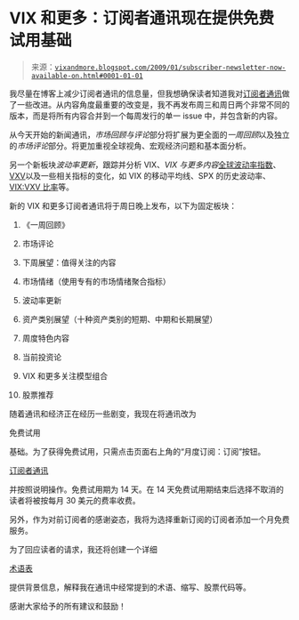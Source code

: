 <!--yml

类别：未分类

日期：2024-05-18 18:07:51

-->

# VIX 和更多：订阅者通讯现在提供免费试用基础

> 来源：[`vixandmore.blogspot.com/2009/01/subscriber-newsletter-now-available-on.html#0001-01-01`](http://vixandmore.blogspot.com/2009/01/subscriber-newsletter-now-available-on.html#0001-01-01)

我尽量在博客上减少订阅者通讯的信息量，但我想确保读者知道我对[订阅者通讯](http://vixandmoresubscriber.blogspot.com/)做了一些改进。从内容角度最重要的改变是，我不再发布周三和周日两个非常不同的版本，而是将所有内容合并到一个每周发行的单一 issue 中，并包含新的内容。

从今天开始的新闻通讯，*市场回顾与评论*部分将扩展为更全面的*一周回顾*以及独立的*市场评论*部分。将更加重视全球视角、宏观经济问题和基本面分析。

另一个新板块*波动率更新*，跟踪并分析 VIX、*VIX 与更多内容*[全球波动率指数](http://vixandmore.blogspot.com/search/label/Global%20Volatility%20Index)、[VXV](http://vixandmore.blogspot.com/search/label/VXV)以及一些相关指标的变化，如 VIX 的移动平均线、SPX 的历史波动率、[VIX:VXV 比率](http://vixandmore.blogspot.com/search/label/VIX%3AVXV)等。

新的 VIX 和更多订阅者通讯将于周日晚上发布，以下为固定板块：

1.  《一周回顾》

1.  市场评论

1.  下周展望：值得关注的内容

1.  市场情绪（使用专有的市场情绪聚合指标）

1.  波动率更新

1.  资产类别展望（十种资产类别的短期、中期和长期展望）

1.  周度特色内容

1.  当前投资论

1.  VIX 和更多关注模型组合

1.  股票推荐

随着通讯和经济正在经历一些剧变，我现在将通讯改为

免费试用

基础。为了获得免费试用，只需点击页面右上角的“月度订阅：订阅”按钮。

[订阅者通讯](http://vixandmoresubscriber.blogspot.com/)

并按照说明操作。免费试用期为 14 天。在 14 天免费试用期结束后选择不取消的读者将被按每月 30 美元的费率收费。

另外，作为对前订阅者的感谢姿态，我将为选择重新订阅的订阅者添加一个月免费服务。

为了回应读者的请求，我还将创建一个详细

[术语表](http://vixandmoresubscriber.blogspot.com/2009/01/vix-and-more-subscriber-newsletter.html)

提供背景信息，解释我在通讯中经常提到的术语、缩写、股票代码等。

感谢大家给予的所有建议和鼓励！
